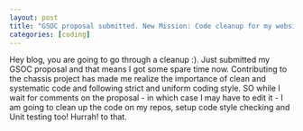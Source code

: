 ```yaml
---
layout: post
title: "GSOC proposal submitted. New Mission: Code cleanup for my website and blog."
categories: [coding]
---
```

Hey blog, you are going to go through a cleanup :). Just submitted my GSOC proposal and that means I got some spare time now.
Contributing to the chassis project has made me realize the importance of clean and systematic code and following strict and uniform coding style. SO while I wait for comments on the proposal - in which case I may have to edit it - I am going to clean up the code on my repos, setup code style checking and Unit testing too!
Hurrah! to that.
